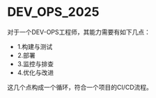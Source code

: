# DEV_OPS_2025

对于一个DEV-OPS工程师，其能力需要有如下几点：
- 1.构建与测试
- 2.部署
- 3.监控与排查
- 4.优化与改进

这几个点构成一个循环，符合一个项目的CI/CD流程。